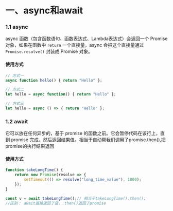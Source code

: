 # 一、async和await

### 1.1 async

async 函数（包含函数语句、函数表达式、Lambda表达式）会返回一个 Promise 对象，如果在函数中 `return` 一个直接量，async 会把这个直接量通过 `Promise.resolve()` 封装成 Promise 对象。

#### 使用方式

```javascript
// 方式一
async function hello() { return "Hello" };

// 方式二
let hello = async function() { return "Hello" };

// 方式三
let hello = async () => { return "Hello" };

```



### 1.2 await

它可以放在任何异步的，基于 promise 的函数之前。它会暂停代码在该行上，直到 promise 完成，然后返回结果值。相当于自动帮我们调用了promise.then(),把promise的执行结果返回

#### 使用方式

```javascript
function takeLongTime() {
    return new Promise(resolve => {
        setTimeout(() => resolve("long_time_value"), 1000);
    });
}

const v = await takeLongTime();// 相当于takeLongTime().then();
//区别： await直接返回了值，.then()返回了promise	
```


